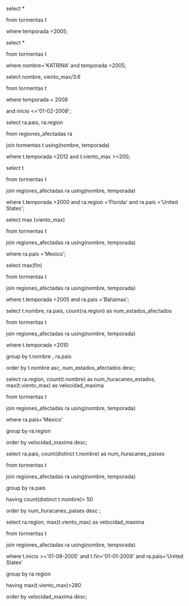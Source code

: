 select *

from tormentas t

where temporada =2005;

  

select *

from tormentas t

where nombre='KATRINA' and temporada =2005;

  

select nombre, viento_max/3.6

from tormentas t

where temporada = 2008

and inicio <='01-02-2008';

select ra.pais, ra.region

from regiones_afectadas ra

join tormentas t using(nombre, temporada)

where t.temporada =2012 and t.viento_max >=200;

  

select t

from tormentas t

join regiones_afectadas ra using(nombre, temporada)

where t.temporada >2000 and ra.region ='Florida' and ra.pais ='United States';

  

select max (viento_max)

from tormentas t

join regiones_afectadas ra using(nombre, temporada)

where ra.pais ='Mexico';

select max(fin)

from tormentas t

join regiones_afectadas ra using(nombre, temporada)

where t.temporada =2005 and ra.pais ='Bahamas';

  

select t.nombre, ra.pais, count(ra.region) as num_estados_afectados

from tormentas t

join regiones_afectadas ra using(nombre, temporada)

where t.temporada =2010

group by t.nombre , ra.pais

order by t.nombre asc, num_estados_afectados desc;

  

  

select ra.region, count(t.nombre) as num_huracanes_estados, max(t.viento_max) as velocidad_maxima

from tormentas t

join regiones_afectadas ra using(nombre, temporada)

where ra.pais='Mexico'

group by ra.region

order by velocidad_maxima desc;

  

select ra.pais, count(distinct t.nombre) as num_huracanes_paises

from tormentas t

join regiones_afectadas ra using(nombre, temporada)

group by ra.pais

having count(distinct t.nombre)> 50

order by num_huracanes_paises desc ;

  

  

select ra.region, max(t.viento_max) as velocidad_maxima

from tormentas t

join regiones_afectadas ra using(nombre, temporada)

where t.inicio >='01-08-2005' and t.fin<'01-01-2009' and ra.pais='United States'

group by ra.region

having max(t.viento_max)>280

order by velocidad_maxima desc;